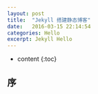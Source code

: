 ```yaml
---
layout: post
title:  "Jekyll 搭建静态博客"
date:   2016-03-15 22:14:54
categories: Hello
excerpt: Jekyll Hello
---
```


* content
{:toc}


## 序
